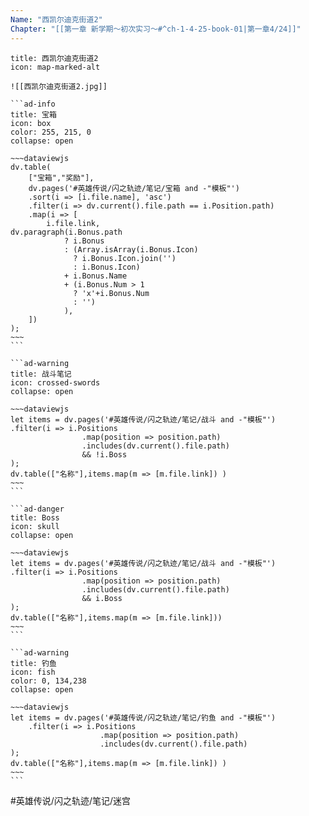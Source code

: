 ```yaml
---
Name: "西凯尔迪克街道2"
Chapter: "[[第一章 新学期～初次实习～#^ch-1-4-25-book-01|第一章4/24]]"
---
```


````ad-quote
title: 西凯尔迪克街道2
icon: map-marked-alt

![[西凯尔迪克街道2.jpg]]

```ad-info
title: 宝箱
icon: box
color: 255, 215, 0
collapse: open

~~~dataviewjs
dv.table(
	["宝箱","奖励"],
	dv.pages('#英雄传说/闪之轨迹/笔记/宝箱 and -"模板"')
	.sort(i => [i.file.name], 'asc')
	.filter(i => dv.current().file.path == i.Position.path)
	.map(i => [
		i.file.link,
dv.paragraph(i.Bonus.path 
            ? i.Bonus 
            : (Array.isArray(i.Bonus.Icon) 
              ? i.Bonus.Icon.join('') 
              : i.Bonus.Icon) 
            + i.Bonus.Name 
            + (i.Bonus.Num > 1 
              ? 'x'+i.Bonus.Num 
              : '')
            ),
	])
);
~~~
```

```ad-warning
title: 战斗笔记
icon: crossed-swords
collapse: open

~~~dataviewjs
let items = dv.pages('#英雄传说/闪之轨迹/笔记/战斗 and -"模板"')
.filter(i => i.Positions
				.map(position => position.path)
				.includes(dv.current().file.path) 
				&& !i.Boss
);
dv.table(["名称"],items.map(m => [m.file.link]) )
~~~
```

```ad-danger
title: Boss
icon: skull
collapse: open

~~~dataviewjs
let items = dv.pages('#英雄传说/闪之轨迹/笔记/战斗 and -"模板"')
.filter(i => i.Positions
				.map(position => position.path)
				.includes(dv.current().file.path) 
				&& i.Boss
);
dv.table(["名称"],items.map(m => [m.file.link]))
~~~
```

```ad-warning
title: 钓鱼
icon: fish
color: 0, 134,238
collapse: open

~~~dataviewjs
let items = dv.pages('#英雄传说/闪之轨迹/笔记/钓鱼 and -"模板"')
	.filter(i => i.Positions
					.map(position => position.path)
					.includes(dv.current().file.path)
);
dv.table(["名称"],items.map(m => [m.file.link]) )
~~~
```
````

#英雄传说/闪之轨迹/笔记/迷宫 